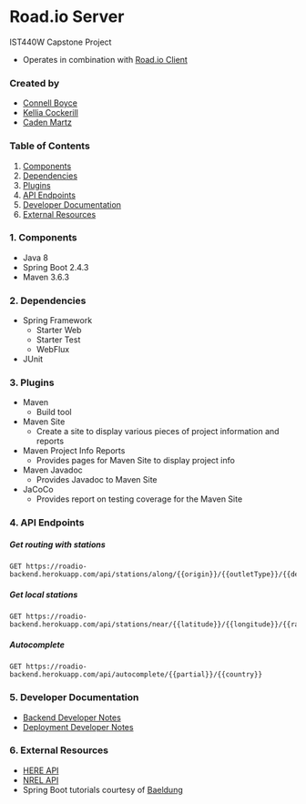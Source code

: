 # Road.io Server
IST440W Capstone Project
- Operates in combination with [Road.io Client](https://github.com/connellboyce/road.io-client)

### Created by
- [Connell Boyce](https://github.com/connellboyce)
- [Kellia Cockerill](https://github.com/kelliacockerill)
- [Caden Martz](https://github.com/CadenRM)

### Table of Contents
1. [Components](#1-components)
2. [Dependencies](#2-dependencies)
3. [Plugins](#3-plugins)
4. [API Endpoints](#4-api-endpoints)
5. [Developer Documentation](#5-developer-documentation)
6. [External Resources](#6-external-resources)

### **1**. Components
- Java 8
- Spring Boot 2.4.3
- Maven 3.6.3

### **2**. Dependencies
- Spring Framework
    - Starter Web
    - Starter Test
    - WebFlux
- JUnit
    
### **3**. Plugins
- Maven
    - Build tool
- Maven Site
    - Create a site to display various pieces of project information and reports
- Maven Project Info Reports
    - Provides pages for Maven Site to display project info
- Maven Javadoc
    - Provides Javadoc to Maven Site
- JaCoCo
    - Provides report on testing coverage for the Maven Site
    
### **4**. API Endpoints
##### Get routing with stations 
```http request
GET https://roadio-backend.herokuapp.com/api/stations/along/{{origin}}/{{outletType}}/{{destination}}/{{freeFlowSpeedTable}}/{{initialCharge}}/{{maxCharge}}/{{chargingCurve}}/{{maxChargeAfterChargingStation}}
```
##### Get local stations
```http request
GET https://roadio-backend.herokuapp.com/api/stations/near/{{latitude}}/{{longitude}}/{{radius}}
```

##### Autocomplete
```http request
GET https://roadio-backend.herokuapp.com/api/autocomplete/{{partial}}/{{country}}
```

### **5**. Developer Documentation
- [Backend Developer Notes](documentation/BACKEND.md)
- [Deployment Developer Notes](documentation/DEPLOYMENT.md)

### **6**. External Resources
- [HERE API](https://developer.here.com/documentation/geocoding-search-api/api-reference-swagger.html)
- [NREL API](https://developer.nrel.gov/)
- Spring Boot tutorials courtesy of [Baeldung](https://www.baeldung.com/)